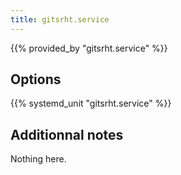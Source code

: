 ```yaml
---
title: gitsrht.service
---
```


{{% provided_by "gitsrht.service" %}}

## Options

{{% systemd_unit "gitsrht.service" %}}

## Additionnal notes

Nothing here.